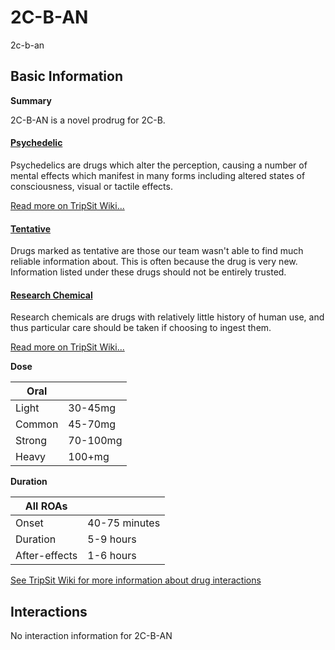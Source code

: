 # 2C-B-AN

2c-b-an

## Basic Information

**Summary**

2C-B-AN is a novel prodrug for 2C-B.

#### [Psychedelic](/category/psychedelic)

Psychedelics are drugs which alter the perception, causing a number of mental effects which manifest in many forms including altered states of consciousness, visual or tactile effects.

[Read more on TripSit Wiki...](#{category.wiki})

#### [Tentative](/category/tentative)

Drugs marked as tentative are those our team wasn't able to find much reliable information about. This is often because the drug is very new. Information listed under these drugs should not be entirely trusted.

#### [Research Chemical](/category/research-chemical)

Research chemicals are drugs with relatively little history of human use, and thus particular care should be taken if choosing to ingest them.

[Read more on TripSit Wiki...](#{category.wiki})

**Dose**

| Oral   |          |
| ------ | -------- |
| Light  | 30-45mg  |
| Common | 45-70mg  |
| Strong | 70-100mg |
| Heavy  | 100+mg   |

**Duration**

| All ROAs      |               |
| ------------- | ------------- |
| Onset         | 40-75 minutes |
| Duration      | 5-9 hours     |
| After-effects | 1-6 hours     |

[See TripSit Wiki for more information about drug interactions](http://combo.tripsit.me/)

## Interactions

No interaction information for 2C-B-AN